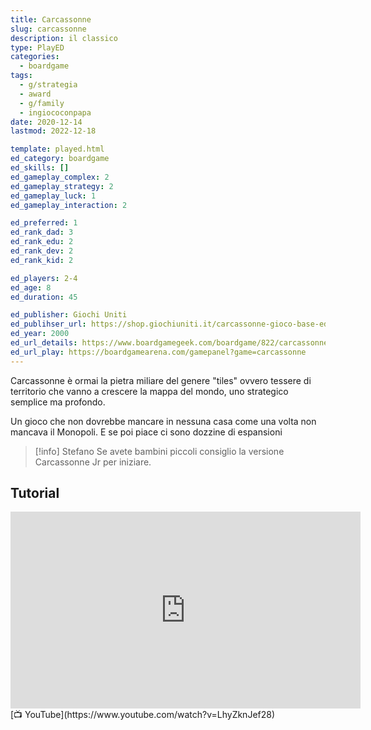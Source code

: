 ```yaml
---
title: Carcassonne
slug: carcassonne
description: il classico
type: PlayED
categories:
  - boardgame
tags:
  - g/strategia
  - award
  - g/family
  - ingiococonpapa
date: 2020-12-14
lastmod: 2022-12-18

template: played.html
ed_category: boardgame
ed_skills: []
ed_gameplay_complex: 2
ed_gameplay_strategy: 2
ed_gameplay_luck: 1
ed_gameplay_interaction: 2

ed_preferred: 1
ed_rank_dad: 3
ed_rank_edu: 2
ed_rank_dev: 2
ed_rank_kid: 2

ed_players: 2-4
ed_age: 8
ed_duration: 45

ed_publisher: Giochi Uniti
ed_publihser_url: https://shop.giochiuniti.it/carcassonne-gioco-base-edizione-2021.html
ed_year: 2000
ed_url_details: https://www.boardgamegeek.com/boardgame/822/carcassonne
ed_url_play: https://boardgamearena.com/gamepanel?game=carcassonne
---
```

 

Carcassonne è ormai la pietra miliare del genere "tiles" ovvero tessere di territorio che vanno a crescere la mappa del mondo, uno strategico semplice ma profondo.

Un gioco che non dovrebbe mancare in nessuna casa come una volta non mancava il Monopoli. E se poi piace ci sono dozzine di espansioni

> [!info] Stefano
> Se avete bambini piccoli consiglio la versione Carcassonne Jr per iniziare.

## Tutorial

<iframe width="560" height="315" src="https://www.youtube-nocookie.com/embed/LhyZknJef28?si=5uFrBXK82sD2J5rN" title="YouTube video player" frameborder="0" allow="accelerometer; autoplay; clipboard-write; encrypted-media; gyroscope; picture-in-picture; web-share" allowfullscreen></iframe>
[📺 YouTube](https://www.youtube.com/watch?v=LhyZknJef28)
